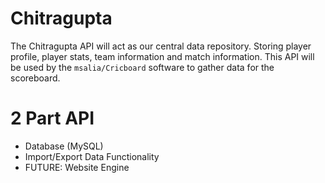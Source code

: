 # Chitragupta
The Chitragupta API will act as our central data repository. Storing player profile, player stats, team information and match information. This API will be used by the `msalia/Cricboard` software to gather data for the scoreboard.

# 2 Part API

- Database (MySQL)
- Import/Export Data Functionality
- FUTURE: Website Engine
